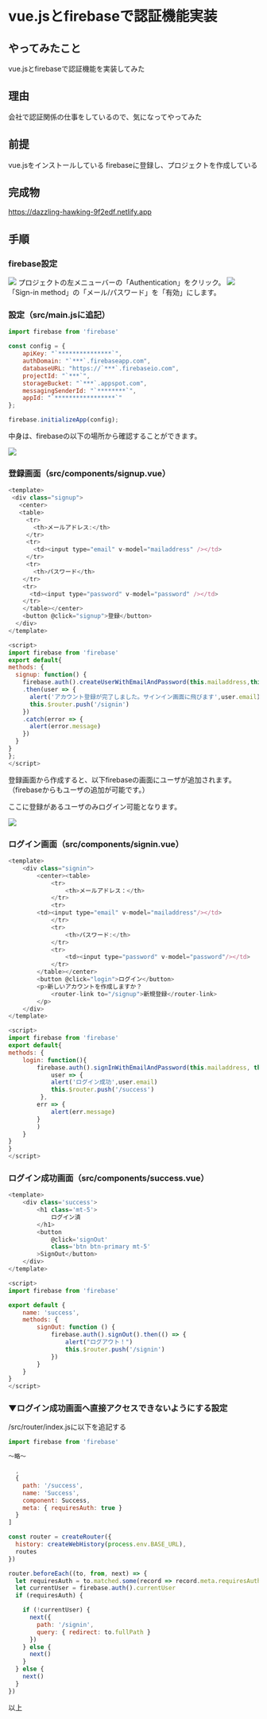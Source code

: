 # vue.jsとfirebaseで認証機能実装
## やってみたこと
vue.jsとfirebaseで認証機能を実装してみた

## 理由
会社で認証関係の仕事をしているので、気になってやってみた

## 前提
vue.jsをインストールしている
firebaseに登録し、プロジェクトを作成している

## 完成物
<a href="https://dazzling-hawking-9f2edf.netlify.app" target="_blank">https://dazzling-hawking-9f2edf.netlify.app</a>

## 手順
### firebase設定
<img src="./img/article4/Authentication.png" decoding="async">
プロジェクトの左メニューバーの「Authentication」をクリック。
<img src="./img/article4/Authentication01.png" decoding="async">
「Sign-in method」の「メール/パスワード」を「有効」にします。

### 設定（src/main.jsに追記）
```javascript
import firebase from 'firebase'

const config = {
    apiKey: "`***************`",
    authDomain: "`***`.firebaseapp.com",
    databaseURL: "https://`***`.firebaseio.com",
    projectId: "`***`",
    storageBucket: "`***`.appspot.com",
    messagingSenderId: "`********`",
    appId: "`*****************`"
};

firebase.initializeApp(config);
```

中身は、firebaseの以下の場所から確認することができます。

<img src="./img/article4/Authentication02.png" decoding="async">

### 登録画面（src/components/signup.vue）
```javascript
<template>
 <div class="signup">
   <center>
   <table>
     <tr>
       <th>メールアドレス:</th> 
     </tr>
     <tr>
       <td><input type="email" v-model="mailaddress" /></td>
     </tr>
     <tr>
       <th>パスワード</th>
    </tr>
    <tr>
      <td><input type="password" v-model="password" /></td>
    </tr>
    </table></center>
    <button @click="signup">登録</button>
  </div>
</template>

<script>
import firebase from 'firebase'
export default{
methods: {
  signup: function() {
    firebase.auth().createUserWithEmailAndPassword(this.mailaddress,this.password)
    .then(user => {
      alert('アカウント登録が完了しました。サインイン画面に飛びます',user.email)
      this.$router.push('/signin')
    })
    .catch(error => {
      alert(error.message)
    })
  }
}
};
</script>
```

登録画面から作成すると、以下firebaseの画面にユーザが追加されます。（firebaseからもユーザの追加が可能です。）

ここに登録があるユーザのみログイン可能となります。

<img src="./img/article4/Authentication03.png" decoding="async">

### ログイン画面（src/components/signin.vue）
```javascript
<template>
    <div class="signin">
        <center><table>
            <tr>
                <th>メールアドレス：</th>
            </tr>
            <tr>
        <td><input type="email" v-model="mailaddress"/></td>
            </tr>
            <tr>
                <th>パスワード:</th>
            </tr>
            <tr>
                <td><input type="password" v-model="password"/></td>
            </tr>
        </table></center>
        <button @click="login">ログイン</button>
        <p>新しいアカウントを作成しますか？
            <router-link to="/signup">新規登録</router-link>
        </p>
    </div>      
</template>

<script>
import firebase from 'firebase'
export default{
methods: {
    login: function(){
        firebase.auth().signInWithEmailAndPassword(this.mailaddress, this.password).then(
            user => {
            alert('ログイン成功',user.email)
            this.$router.push('/success')
         },
        err => {
            alert(err.message)
        }
        )
    }
}
}
</script>
```

### ログイン成功画面（src/components/success.vue）

```javascript
<template>
    <div class='success'>
        <h1 class='mt-5'>
            ログイン済
        </h1>
        <button
            @click='signOut'
            class='btn btn-primary mt-5'
        >SignOut</button>
    </div>
</template>

<script>
import firebase from 'firebase'

export default {
    name: 'success',
    methods: {
        signOut: function () {
            firebase.auth().signOut().then(() => {
                alert("ログアウト！")
                this.$router.push('/signin')
            })
        }
    }
}
</script>
```

### ▼ログイン成功画面へ直接アクセスできないようにする設定
/src/router/index.jsに以下を追記する

```javascript
import firebase from 'firebase'

〜略〜

  ,
  {
    path: '/success',
    name: 'Success',
    component: Success,
    meta: { requiresAuth: true } 
  }
]

const router = createRouter({
  history: createWebHistory(process.env.BASE_URL),
  routes
})

router.beforeEach((to, from, next) => {
  let requiresAuth = to.matched.some(record => record.meta.requiresAuth)
  let currentUser = firebase.auth().currentUser
  if (requiresAuth) {

    if (!currentUser) {
      next({
        path: '/signin',
        query: { redirect: to.fullPath }
      })
    } else {
      next()
    }
  } else {
    next()
  }
})
```

以上
